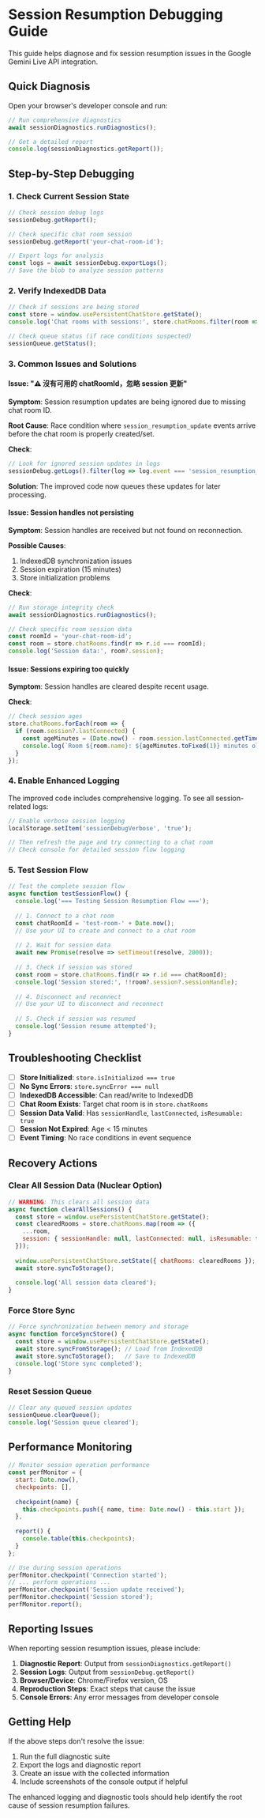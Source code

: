 # Session Resumption Debugging Guide

This guide helps diagnose and fix session resumption issues in the Google Gemini Live API integration.

## Quick Diagnosis

Open your browser's developer console and run:

```javascript
// Run comprehensive diagnostics
await sessionDiagnostics.runDiagnostics();

// Get a detailed report
console.log(sessionDiagnostics.getReport());
```

## Step-by-Step Debugging

### 1. Check Current Session State

```javascript
// Check session debug logs
sessionDebug.getReport();

// Check specific chat room session
sessionDebug.getReport('your-chat-room-id');

// Export logs for analysis
const logs = await sessionDebug.exportLogs();
// Save the blob to analyze session patterns
```

### 2. Verify IndexedDB Data

```javascript
// Check if sessions are being stored
const store = window.usePersistentChatStore.getState();
console.log('Chat rooms with sessions:', store.chatRooms.filter(room => room.session?.sessionHandle));

// Check queue status (if race conditions suspected)
sessionQueue.getStatus();
```

### 3. Common Issues and Solutions

#### Issue: "⚠️ 沒有可用的 chatRoomId，忽略 session 更新"

**Symptom**: Session resumption updates are being ignored due to missing chat room ID.

**Root Cause**: Race condition where `session_resumption_update` events arrive before the chat room is properly created/set.

**Check**: 
```javascript
// Look for ignored session updates in logs
sessionDebug.getLogs().filter(log => log.event === 'session_resumption_ignored');
```

**Solution**: The improved code now queues these updates for later processing.

#### Issue: Session handles not persisting

**Symptom**: Session handles are received but not found on reconnection.

**Possible Causes**:
1. IndexedDB synchronization issues
2. Session expiration (15 minutes)
3. Store initialization problems

**Check**:
```javascript
// Run storage integrity check
await sessionDiagnostics.runDiagnostics();

// Check specific room session data
const roomId = 'your-chat-room-id';
const room = store.chatRooms.find(r => r.id === roomId);
console.log('Session data:', room?.session);
```

#### Issue: Sessions expiring too quickly

**Symptom**: Session handles are cleared despite recent usage.

**Check**:
```javascript
// Check session ages
store.chatRooms.forEach(room => {
  if (room.session?.lastConnected) {
    const ageMinutes = (Date.now() - room.session.lastConnected.getTime()) / (1000 * 60);
    console.log(`Room ${room.name}: ${ageMinutes.toFixed(1)} minutes old`);
  }
});
```

### 4. Enable Enhanced Logging

The improved code includes comprehensive logging. To see all session-related logs:

```javascript
// Enable verbose session logging
localStorage.setItem('sessionDebugVerbose', 'true');

// Then refresh the page and try connecting to a chat room
// Check console for detailed session flow logging
```

### 5. Test Session Flow

```javascript
// Test the complete session flow
async function testSessionFlow() {
  console.log('=== Testing Session Resumption Flow ===');
  
  // 1. Connect to a chat room
  const chatRoomId = 'test-room-' + Date.now();
  // Use your UI to create and connect to a chat room
  
  // 2. Wait for session data
  await new Promise(resolve => setTimeout(resolve, 2000));
  
  // 3. Check if session was stored
  const room = store.chatRooms.find(r => r.id === chatRoomId);
  console.log('Session stored:', !!room?.session?.sessionHandle);
  
  // 4. Disconnect and reconnect
  // Use your UI to disconnect and reconnect
  
  // 5. Check if session was resumed
  console.log('Session resume attempted');
}
```

## Troubleshooting Checklist

- [ ] **Store Initialized**: `store.isInitialized === true`
- [ ] **No Sync Errors**: `store.syncError === null`
- [ ] **IndexedDB Accessible**: Can read/write to IndexedDB
- [ ] **Chat Room Exists**: Target chat room is in `store.chatRooms`
- [ ] **Session Data Valid**: Has `sessionHandle`, `lastConnected`, `isResumable: true`
- [ ] **Session Not Expired**: Age < 15 minutes
- [ ] **Event Timing**: No race conditions in event sequence

## Recovery Actions

### Clear All Session Data (Nuclear Option)

```javascript
// WARNING: This clears all session data
async function clearAllSessions() {
  const store = window.usePersistentChatStore.getState();
  const clearedRooms = store.chatRooms.map(room => ({
    ...room,
    session: { sessionHandle: null, lastConnected: null, isResumable: false }
  }));
  
  window.usePersistentChatStore.setState({ chatRooms: clearedRooms });
  await store.syncToStorage();
  
  console.log('All session data cleared');
}
```

### Force Store Sync

```javascript
// Force synchronization between memory and storage
async function forceSyncStore() {
  const store = window.usePersistentChatStore.getState();
  await store.syncFromStorage(); // Load from IndexedDB
  await store.syncToStorage();   // Save to IndexedDB
  console.log('Store sync completed');
}
```

### Reset Session Queue

```javascript
// Clear any queued session updates
sessionQueue.clearQueue();
console.log('Session queue cleared');
```

## Performance Monitoring

```javascript
// Monitor session operation performance
const perfMonitor = {
  start: Date.now(),
  checkpoints: [],
  
  checkpoint(name) {
    this.checkpoints.push({ name, time: Date.now() - this.start });
  },
  
  report() {
    console.table(this.checkpoints);
  }
};

// Use during session operations
perfMonitor.checkpoint('Connection started');
// ... perform operations ...
perfMonitor.checkpoint('Session update received');
perfMonitor.checkpoint('Session stored');
perfMonitor.report();
```

## Reporting Issues

When reporting session resumption issues, please include:

1. **Diagnostic Report**: Output from `sessionDiagnostics.getReport()`
2. **Session Logs**: Output from `sessionDebug.getReport()`
3. **Browser/Device**: Chrome/Firefox version, OS
4. **Reproduction Steps**: Exact steps that cause the issue
5. **Console Errors**: Any error messages from developer console

## Getting Help

If the above steps don't resolve the issue:

1. Run the full diagnostic suite
2. Export the logs and diagnostic report
3. Create an issue with the collected information
4. Include screenshots of the console output if helpful

The enhanced logging and diagnostic tools should help identify the root cause of session resumption failures.
